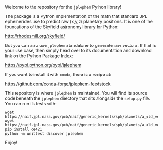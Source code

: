
Welcome to the repository for the `jplephem` Python library!

The package is a Python implementation of the math that standard JPL
ephemerides use to predict raw (x,y,z) planetary positions.  It is one
of the foundations of the Skyfield astronomy library for Python:

http://rhodesmill.org/skyfield/

But you can also use `jplephem` standalone to generate raw vectors.  If
that is your use case, then simply head over to its documentation and
download link on the Python Package Index:

https://pypi.python.org/pypi/jplephem

If you want to install it with `conda`, there is a recipe at:

https://github.com/conda-forge/jplephem-feedstock

This repository is where `jplephem` is maintained.  You will find its
source code beneath the `jplephem` directory that sits alongside the
`setup.py` file.  You can run its tests with:

    wget https://naif.jpl.nasa.gov/pub/naif/generic_kernels/spk/planets/a_old_versions/de405.bsp
    wget https://naif.jpl.nasa.gov/pub/naif/generic_kernels/spk/planets/a_old_versions/de421.bsp
    pip install de421
    python -m unittest discover jplephem

Enjoy!
